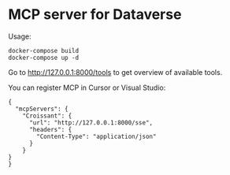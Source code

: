 # MCP server for Dataverse

Usage:
```
docker-compose build
docker-compose up -d
```

Go to http://127.0.0.1:8000/tools to get overview of available tools.

You can register MCP in Cursor or Visual Studio:
```
{
  "mcpServers": {
    "Croissant": {
      "url": "http://127.0.0.1:8000/sse",
      "headers": {
        "Content-Type": "application/json"
      }
    }
}
}

```
